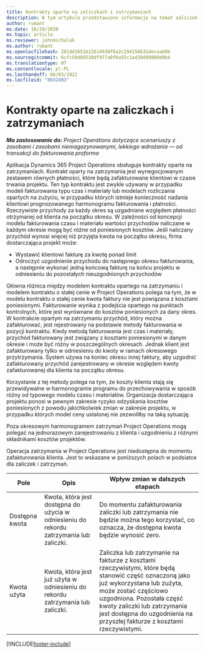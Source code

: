 ```yaml
---
title: Kontrakty oparte na zaliczkach i zatrzymaniach
description: W tym artykule przedstawiono informacje na temat zaliczek i modeli obsługi kontraktów w oparciu o zatrzymania w aplikacji Project Operations.
author: rumant
ms.date: 10/20/2020
ms.topic: article
ms.reviewer: johnmichalak
ms.author: rumant
ms.openlocfilehash: 201dd1651b12614930f6a2c294156b31deceab0b
ms.sourcegitcommit: 6cfc50d89528df977a8f6a55c1ad39d99800d9b4
ms.translationtype: HT
ms.contentlocale: pl-PL
ms.lasthandoff: 06/03/2022
ms.locfileid: "8932493"
---
```

# <a name="advances-and-retainer-based-contracts"></a>Kontrakty oparte na zaliczkach i zatrzymaniach


_**Ma zastosowanie do:** Project Operations dotyczące scenariuszy z zasobami i zasobami niemagazynowanymi, lekkiego wdrażania — od transakcji do fakturowania proforma_

Aplikacja Dynamics 365 Project Operations obsługuje kontrakty oparte na zatrzymaniach. Kontrakt oparty na zatrzymania jest wynegocjowanym zestawem równych płatności, które będą zafakturowane klientowi w czasie trwania projektu. Ten typ kontraktu jest zwykle używany w przypadku modeli fakturowania typu czas i materiały lub modelach rozliczania opartych na zużyciu, w przypadku których istnieje konieczność nadania klientowi prognozowanego harmonogramu fakturowania i płatności. Rzeczywiste przychody za każdy okres są uzgadniane względem płatności otrzymanej od klienta na początku okresu. W zależności od koncepcji modelu fakturowania czasu i materiału wartości przychodów naliczane w każdym okresie mogą być różne od poniesionych kosztów. Jeśli naliczany przychód wynosi więcej niż przyjęta kwota na początku okresu, firma dostarczająca projekt może:

- Wystawić klientowi fakturę za kwotę ponad limit 
- Odroczyć uzgodnienie przychodu do następnego okresu fakturowania, a następnie wykonać jedną końcową fakturę na końcu projektu w odniesieniu do pozostałych nieuzgodnionych przychodów

Główna różnica między modelem kontraktu opartego na zatrzymaniu i modelem kontraktu o stałej cenie w Project Operations polega na tym, że w modelu kontraktu o stałej cenie kwota faktury nie jest powiązana z kosztami poniesionymi. Fakturowanie wynika z podejścia opartego na punktach kontrolnych, które jest wyrównane do kosztów poniesionych za dany okres. W kontrakcie opartym na zatrzymaniu przychód, który można zafakturować, jest rejestrowany na podstawie metody fakturowania w pozycji kontraktu. Kiedy metodą fakturowania jest czas i materiały, przychód fakturowany jest związany z kosztami poniesionymi w danym okresie i może być różny w poszczególnych okresach. Jednak klient jest zafakturowany tylko w odniesieniu do kwoty w ramach okresowego przytrzymania. System używa na koniec okresu innej faktury, aby uzgodnić zafakturowany przychód zarejestrowany w okresie względem kwoty zafakturowanej dla klienta na początku okresu.

Korzystanie z tej metody polega na tym, że koszty klienta stają się przewidywalne w harmonogramie programu do przechowywania w sposób różny od typowego modelu czasu i materiałów. Organizacja dostarczająca projektu ponosi w pewnym zakresie ryzyko odzyskania kosztów poniesionych z powodu jakichkolwiek zmian w zakresie projektu, w przypadku których model ceny ustalonej nie zezwoliłby na taką sytuację.

Poza okresowym harmonogramem zatrzymań Project Operations mogą polegać na jednorazowym zarejestrowaniu z klienta i uzgodnieniu z różnymi składnikami kosztów projektów.

Operacja zatrzymania w Project Operations jest niedostępna do momentu zafakturowania klienta. Jest to wskazane w poniższych polach w podsiatce dla zaliczek i zatrzymań.

| Pole | Opis | Wpływ zmian w dalszych etapach |
| --- | --- | --- |
| Dostępna kwota | Kwota, która jest dostępna do użycia w odniesieniu do rekordu zatrzymania lub zaliczki. | Do momentu zafakturowania zaliczki lub zatrzymania nie będzie można tego korzystać, co oznacza, że dostępna kwota będzie wynosić zero. |
| Kwota użyta | Kwota, która jest już użyta w odniesieniu do rekordu zatrzymania lub zaliczki. | Zaliczka lub zatrzymanie na fakturze z kosztami rzeczywistymi, które będą stanowić część oznaczoną jako już wykorzystana lub zużyta, może zostać częściowo uzgodniona. Pozostała część kwoty zaliczki lub zatrzymania jest dostępna do uzgodnienia na przyszłej fakturze z kosztami rzeczywistymi. |


[!INCLUDE[footer-include](../../includes/footer-banner.md)]